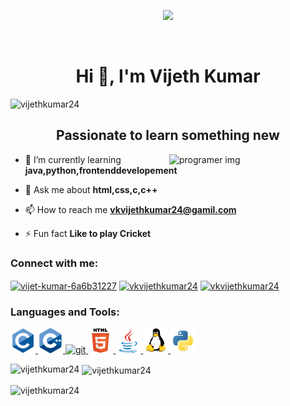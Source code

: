 <p align="center"><img width="550" src="https://64.media.tumblr.com/1545dd5313531c741c86858b95e79fcf/tumblr_mkqtx4hxaW1s5qslao1_500.gifv"></p>

<img scr="https://i.pinimg.com/originals/62/c9/3a/62c93a4cf6462f54fdea6d735d927f9c.gif"><h1 align="center">Hi 👋, I'm Vijeth Kumar</h1>
<p align="left"> <img src="https://komarev.com/ghpvc/?username=vijethkumar24&label=Profile%20views&color=0e75b6&style=flat" alt="vijethkumar24" /> </p>
<h2 align="center" padding-bottom="30px" >Passionate to learn something new</h3>
<img  align="right" width="250" alt="programer img " src="https://media4.giphy.com/media/SnVZO1N0Wo6u4/200w.webp?cid=ecf05e47jcajx0v4u3nvuhd2r7hx8z0p6w6uuipguq0v1wch&rid=200w.webp&ct=g">


- 🌱 I’m currently learning **java,python,frontenddevelopement**

- 💬 Ask me about **html,css,c,c++**

- 📫 How to reach me **vkvijethkumar24@gamil.com**

- ⚡ Fun fact **Like to play Cricket**

<h3 align="left">Connect with me:</h3>
<p align="left">
<a href="https://linkedin.com/in/vijeth-kumar-6a6b31227" target="blank"><img align="center" src="https://raw.githubusercontent.com/rahuldkjain/github-profile-readme-generator/master/src/images/icons/Social/linked-in-alt.svg" alt="vijet-kumar-6a6b31227" height="30" width="40" /></a>
<a href="https://codesandbox.com/vkvijethkumar24" target="blank"><img align="center" src="https://raw.githubusercontent.com/rahuldkjain/github-profile-readme-generator/master/src/images/icons/Social/codesandbox.svg" alt="vkvijethkumar24" height="30" width="40" /></a>
<a href="https://instagram.com/vijethkumar24" target="blank"><img align="center" src="https://raw.githubusercontent.com/rahuldkjain/github-profile-readme-generator/master/src/images/icons/Social/instagram.svg" alt="vkvijethkumar24" height="30" width="40" /></a>
</p>

<h3 align="left">Languages and Tools:</h3>
<p align="left"> <a href="https://www.cprogramming.com/" target="_blank" rel="noreferrer"> <img src="https://raw.githubusercontent.com/devicons/devicon/master/icons/c/c-original.svg" alt="c" width="40" height="40"/> </a> <a href="https://www.w3schools.com/cpp/" target="_blank" rel="noreferrer"> <img src="https://raw.githubusercontent.com/devicons/devicon/master/icons/cplusplus/cplusplus-original.svg" alt="cplusplus" width="40" height="40"/> </a> <a href="https://www.w3schools.com/css/" target="_blank" rel="noreferrer">  <a href="https://git-scm.com/" target="_blank" rel="noreferrer"> <img src="https://www.vectorlogo.zone/logos/git-scm/git-scm-icon.svg" alt="git" width="40" height="40"/> </a> <a href="https://www.w3.org/html/" target="_blank" rel="noreferrer"> <img src="https://raw.githubusercontent.com/devicons/devicon/master/icons/html5/html5-original-wordmark.svg" alt="html5" width="40" height="40"/> </a> <a href="https://www.java.com" target="_blank" rel="noreferrer"> <img src="https://raw.githubusercontent.com/devicons/devicon/master/icons/java/java-original.svg" alt="java" width="40" height="40"/> </a> <a href="https://www.linux.org/" target="_blank" rel="noreferrer"> <img src="https://raw.githubusercontent.com/devicons/devicon/master/icons/linux/linux-original.svg" alt="linux" width="40" height="40"/> </a> <a href="https://www.photoshop.com/en" target="_blank" rel="noreferrer">  <a href="https://www.python.org" target="_blank" rel="noreferrer"> <img src="https://raw.githubusercontent.com/devicons/devicon/master/icons/python/python-original.svg" alt="python" width="40" height="40"/> </a> </p>

<p><img align="left" src="https://github-readme-stats.vercel.app/api/top-langs?username=vijethkumar24&show_icons=true&locale=en&layout=compact" alt="vijethkumar24" /></p>

<p>&nbsp;<img align="center" src="https://github-readme-stats.vercel.app/api?username=vijethkumar24&show_icons=true&locale=en" alt="vijethkumar24" /></p>

<p><img align="center" src="https://github-readme-streak-stats.herokuapp.com/?user=vijethkumar24&" alt="vijethkumar24" /></p>
